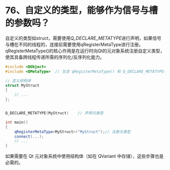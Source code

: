 # 76、自定义的类型，能够作为信号与槽的参数吗？

自定义的类型如struct，需要使用*Q_DECLARE_METATYPE*进行声明，如果信号与槽在不同的线程的，连接前需要使用qRegisterMetaType进行注册。  
qRegisterMetaType()的核心作用是在运行时向Qt的元对象系统注册自定义类型，使其具备跨线程传递所需的序列化/反序列化能力。

``` c++
#include <QObject>
#include <QMetaType>  // 包含 qRegisterMetaType() 和 Q_DECLARE_METATYPE(

// 定义结构体
struct MyStruct 
{
    // ...
};


Q_DECLARE_METATYPE(MyStruct)    // 声明元类型

int main() 
{
    qRegisterMetaType<MyStruct>("MyStruct");// 注册元类型
    connect(...);
    // ...
}
```

如果需要在 Qt 元对象系统中使用结构体（如在 QVariant 中存储），这些步骤也是必需的。

